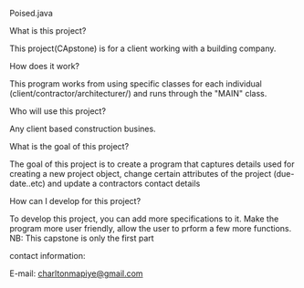 Poised.java

What is this project?

This project(CApstone) is for a client working with a building company.

How does it work?

This program works from using specific classes for each individual (client/contractor/architecturer/) and runs through the "MAIN" class.

Who will use this project?

Any client based construction busines.

What is the goal of this project?

The goal of this project is to create a program that captures details used for creating a new project object, change certain attributes of the project (due-date..etc) and update a contractors contact details

How can I develop for this project?

To develop this project, you can add more specifications to it. Make the program more user friendly, allow the user to prform a few more functions.
NB: This capstone is only the first part

contact information:

E-mail: charltonmapiye@gmail.com

